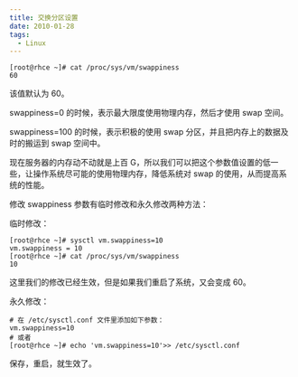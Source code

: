 ```yaml
---
title: 交换分区设置
date: 2010-01-28
tags: 
  - Linux
---
```


```
[root@rhce ~]# cat /proc/sys/vm/swappiness
60
```

该值默认为 60。

swappiness=0 的时候，表示最大限度使用物理内存，然后才使用 swap 空间。

swappiness=100 的时候，表示积极的使用 swap 分区，并且把内存上的数据及时的搬运到 swap 空间中。

现在服务器的内存动不动就是上百 G，所以我们可以把这个参数值设置的低一些，让操作系统尽可能的使用物理内存，降低系统对 swap 的使用，从而提高系统的性能。

修改 swappiness 参数有临时修改和永久修改两种方法：

临时修改：

```
[root@rhce ~]# sysctl vm.swappiness=10
vm.swappiness = 10
[root@rhce ~]# cat /proc/sys/vm/swappiness
10
```

这里我们的修改已经生效，但是如果我们重启了系统，又会变成 60。

<!--more-->

永久修改：

```
# 在 /etc/sysctl.conf 文件里添加如下参数：
vm.swappiness=10
# 或者
[root@rhce ~]# echo 'vm.swappiness=10'>> /etc/sysctl.conf
```

保存，重启，就生效了。
